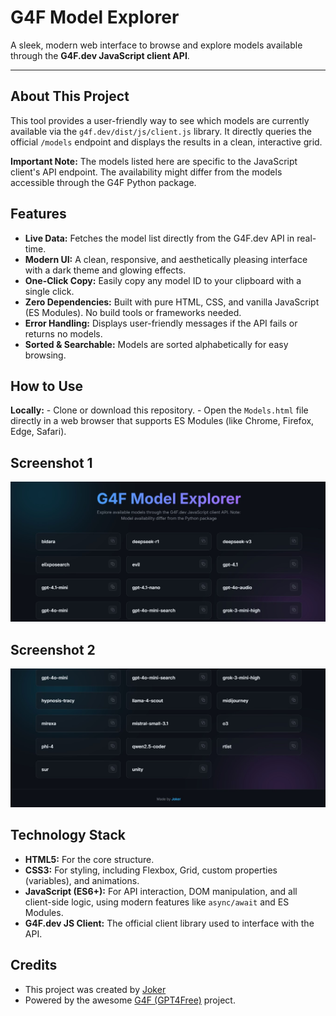# G4F Model Explorer

A sleek, modern web interface to browse and explore models available through the **G4F.dev JavaScript client API**.

---

## About This Project

This tool provides a user-friendly way to see which models are currently available via the `g4f.dev/dist/js/client.js` library. It directly queries the official `/models` endpoint and displays the results in a clean, interactive grid.

**Important Note:** The models listed here are specific to the JavaScript client's API endpoint. The availability might differ from the models accessible through the G4F Python package.

## Features

-   **Live Data:** Fetches the model list directly from the G4F.dev API in real-time.
-   **Modern UI:** A clean, responsive, and aesthetically pleasing interface with a dark theme and glowing effects.
-   **One-Click Copy:** Easily copy any model ID to your clipboard with a single click.
-   **Zero Dependencies:** Built with pure HTML, CSS, and vanilla JavaScript (ES Modules). No build tools or frameworks needed.
-   **Error Handling:** Displays user-friendly messages if the API fails or returns no models.
-   **Sorted & Searchable:** Models are sorted alphabetically for easy browsing.

## How to Use
 **Locally:**
    -   Clone or download this repository.
    -   Open the `Models.html` file directly in a web browser that supports ES Modules (like Chrome, Firefox, Edge, Safari).

## Screenshot 1

<p align="center">
  <img src="https://github.com/Joker-funland/G4F-models/blob/main/Screenshots/1.jpg" alt="Description" width="600"/>
</p>

## Screenshot 2

<p align="center">
  <img src="https://github.com/Joker-funland/G4F-models/blob/main/Screenshots/2.jpg" alt="Description" width="600"/>
</p>

## Technology Stack

-   **HTML5:** For the core structure.
-   **CSS3:** For styling, including Flexbox, Grid, custom properties (variables), and animations.
-   **JavaScript (ES6+):** For API interaction, DOM manipulation, and all client-side logic, using modern features like `async/await` and ES Modules.
-   **G4F.dev JS Client:** The official client library used to interface with the API.

## Credits

-   This project was created by [Joker](https://github.com/Joker-funland)
-   Powered by the awesome [G4F (GPT4Free)](https://github.com/xtekky/gpt4free) project.
